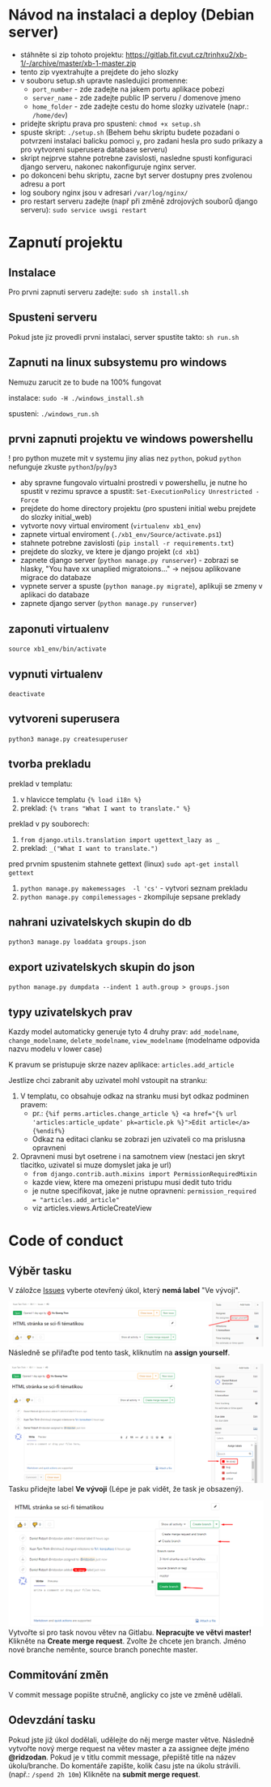 Návod na instalaci a deploy (Debian server)
===========================================
- stáhněte si zip tohoto projektu: https://gitlab.fit.cvut.cz/trinhxu2/xb-1/-/archive/master/xb-1-master.zip
- tento zip vyextrahujte a prejdete do jeho slozky
- v souboru setup.sh upravte nasledujici promenne:
    - `port_number` - zde zadejte na jakem portu aplikace pobezi
    - `server_name` - zde zadejte public IP serveru / domenove jmeno
    - `home_folder` - zde zadejte cestu do home slozky uzivatele (napr.: `/home/dev`)
- pridejte skriptu prava pro spusteni: `chmod +x setup.sh`
- spuste skript: `./setup.sh` (Behem behu skriptu budete pozadani o potvrzeni instalaci balicku pomoci `y`, pro zadani hesla pro sudo prikazy a pro vytvoreni superusera database serveru)
- skript nejprve stahne potrebne zavislosti, nasledne spusti konfiguraci django serveru, nakonec nakonfiguruje nginx server.
- po dokonceni behu skriptu, zacne byt server dostupny pres zvolenou adresu a port
- log soubory nginx jsou v adresari `/var/log/nginx/`
- pro restart serveru zadejte (např při změně zdrojových souborů django serveru): `sudo service uwsgi restart`

Zapnutí projektu
================


Instalace
---------
Pro prvni zapnuti serveru zadejte: `sudo sh install.sh`


Spusteni serveru
----------------
Pokud jste jiz provedli prvni instalaci, server spustite takto: `sh run.sh`


Zapnuti na linux subsystemu pro windows
---------------------------------------
Nemuzu zarucit ze to bude na 100% fungovat

instalace: `sudo -H ./windows_install.sh`

spusteni: `./windows_run.sh`


prvni zapnuti projektu ve windows powershellu
---------------------------------------------
! pro python muzete mit v systemu jiny alias nez `python`, pokud `python` nefunguje zkuste `python3`/`py`/`py3`

* aby spravne fungovalo virtualni prostredi v powershellu, je nutne ho spustit v rezimu spravce a spustit: `Set-ExecutionPolicy Unrestricted -Force`
* prejdete do home directory projektu (pro spusteni initial webu prejdete do slozky initial_web)
* vytvorte novy virtual enviroment (`virtualenv xb1_env`)
* zapnete virtual enviroment (`./xb1_env/Source/activate.ps1`)
* stahnete potrebne zavislosti (`pip install -r requirements.txt`)
* prejdete do slozky, ve ktere je django projekt (`cd xb1`)
* zapnete django server (`python manage.py runserver`) - zobrazi se hlasky, "You have xx unaplied migratoions..." -> nejsou aplikovane migrace do databaze
* vypnete server a spuste (`python manage.py migrate`), aplikuji se zmeny v aplikaci do databaze
* zapnete django server (`python manage.py runserver`)



zaponuti virtualenv
-------------------
`source xb1_env/bin/activate`


vypnuti virtualenv
------------------
`deactivate`


vytvoreni superusera
--------------------
`python3 manage.py createsuperuser`

tvorba prekladu
---------------
preklad v templatu:
 1. v hlavicce templatu `{% load i18n %}`
 2. preklad: `{% trans "What I want to translate." %}`

preklad v py souborech:
 1. `from django.utils.translation import ugettext_lazy as _`
 2. preklad: `_("What I want to translate.")`

pred prvnim spustenim stahnete gettext (linux) `sudo apt-get install gettext`
 1. `python manage.py makemessages  -l 'cs'` - vytvori seznam prekladu
 2. `python manage.py compilemessages` - zkompiluje sepsane preklady


nahrani uzivatelskych skupin do db
----------------------------------
`python3 manage.py loaddata groups.json`

export uzivatelskych skupin do json
-----------------------------------
`python manage.py dumpdata --indent 1 auth.group > groups.json`

typy uzivatelskych prav
-----------------------
Kazdy model automaticky generuje tyto 4 druhy prav:
`add_modelname`, `change_modelname`, `delete_modelname`, `view_modelname`
(modelname odpovida nazvu modelu v lower case)

K pravum se pristupuje skrze nazev aplikace: `articles.add_article`

Jestlize chci zabranit aby uzivatel mohl vstoupit na stranku:
1. V templatu, co obsahuje odkaz na stranku musi byt odkaz podminen pravem:
    - pr.: `{%if perms.articles.change_article %} <a href="{% url 'articles:article_update' pk=article.pk %}">Edit article</a> {%endif%}`
    - Odkaz na editaci clanku se zobrazi jen uzivateli co ma prislusna opravneni
2. Opravneni musi byt osetrene i na samotnem view (nestaci jen skryt tlacitko, uzivatel si muze domyslet jaka je url)
    - `from django.contrib.auth.mixins import PermissionRequiredMixin`
    - kazde view, ktere ma omezeni pristupu musi dedit tuto tridu
    - je nutne specifikovat, jake je nutne opravneni: `permission_required = "articles.add_article"`
    - viz articles.views.ArticleCreateView


Code of conduct
===============


Výběr tasku
-----------
V záložce [Issues](https://gitlab.fit.cvut.cz/trinhxu2/xb-1/issues) vyberte otevřený úkol, který **nemá label** "Ve vývoji".

![](images/assignEmployee.png)
Následně se přiřaďte pod tento task, kliknutím na **assign yourself**.

![](images/assignLabel.png)
Tasku přidejte label **Ve vývoji** (Lépe je pak vidět, že task je obsazený).

![](images/createBranch.png)
Vytvořte si pro task novou větev na Gitlabu. **Nepracujte ve větvi master!**
Klikněte na **Create merge request**.
Zvolte že chcete jen branch.
Jméno nové branche neměnte, source branch ponechte master.


Commitování změn
----------------
V commit message popište stručně, anglicky co jste ve změně udělali.


Odevzdání tasku
---------------
Pokud jste již úkol dodělali, udělejte do něj merge master větve.
Následně vytvořte nový merge request na větev master a za assignee dejte jméno **@ridzodan**.
Pokud je v titlu commit message, přepiště title na název úkolu/branche.
Do komentáře zapište, kolik času jste na úkolu strávili. (např.: `/spend 2h 10m`)
Klikněte na **submit merge request**.
